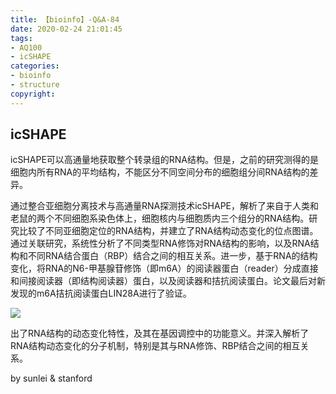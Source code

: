 ```yaml
---
title: 【bioinfo】-Q&A-84
date: 2020-02-24 21:01:45
tags:
- AQ100
- icSHAPE
categories:
- bioinfo
- structure
copyright:
---
```

## icSHAPE

icSHAPE可以高通量地获取整个转录组的RNA结构。但是，之前的研究测得的是细胞内所有RNA的平均结构，不能区分不同空间分布的细胞组分间RNA结构的差异。

通过整合亚细胞分离技术与高通量RNA探测技术icSHAPE，解析了来自于人类和老鼠的两个不同细胞系染色体上，细胞核内与细胞质内三个组分的RNA结构。研究比较了不同亚细胞定位的RNA结构，并建立了RNA结构动态变化的位点图谱。通过关联研究，系统性分析了不同类型RNA修饰对RNA结构的影响，以及RNA结构和不同RNA结合蛋白（RBP）结合之间的相互关系。进一步，基于RNA的结构变化，将RNA的N6-甲基腺苷修饰（即m6A）的阅读器蛋白（reader）分成直接和间接阅读器（即结构阅读器）蛋白，以及阅读器和拮抗阅读蛋白。论文最后对新发现的m6A拮抗阅读蛋白LIN28A进行了验证。

![](1.jpg)

出了RNA结构的动态变化特性，及其在基因调控中的功能意义。并深入解析了RNA结构动态变化的分子机制，特别是其与RNA修饰、RBP结合之间的相互关系。

by sunlei & stanford
